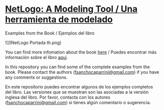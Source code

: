 # [NetLogo: A Modeling Tool / Una herramienta de modelado](https://payhip.com/b/VhKb)

Examples from the Book / Ejemplos del libro

![](NetLogo Portada th.png)

You can find more infomation about the book [here](https://payhip.com/b/VhKb) / Puedes encontrar más información sobre el libro [aquí](https://payhip.com/b/VhKb).

In this repository you can find some of the complete examples from the book. Please contact the authors (fsanchocaparrini@gmail.com) if you have any comments or suggestions.

En este repositorio puedes encontrar algunos de los ejemplos completos del libro. Las versiones que se muestran son las asociadas a la versión inglesa del libro. Por favor, contacta con los autores (fsanchocaparrini@gmail.com) si tienes algún comentario o sugerencia.
